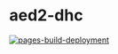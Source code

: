 # aed2-dhc

[![pages-build-deployment](https://github.com/cc-dhc/aed2/actions/workflows/pages/pages-build-deployment/badge.svg)](https://github.com/cc-dhc/aed2/actions/workflows/pages/pages-build-deployment)
